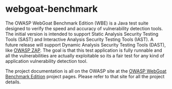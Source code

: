 # webgoat-benchmark
The OWASP WebGoat Benchmark Edition (WBE) is a Java test suite designed to verify the speed and accuracy of vulnerability detection tools. The initial version is intended to support Static Analysis Security Testing Tools (SAST) and Interactive Analysis Security Testing Tools (IAST). A future release will support Dynamic Analysis Security Testing Tools (DAST), like <a href="https://www.owasp.org/index.php/ZAP">OWASP ZAP</a>. The goal is that this test application is fully runnable and all the vulnerabilities are actually exploitable so its a fair test for any kind of application vulnerability detection tool.

The project documentation is all on the OWASP site at the <a href="https://www.owasp.org/index.php/Benchmark">OWASP WebGoat Benchmark Edition</a> project pages. Please refer to that site for all the project details.